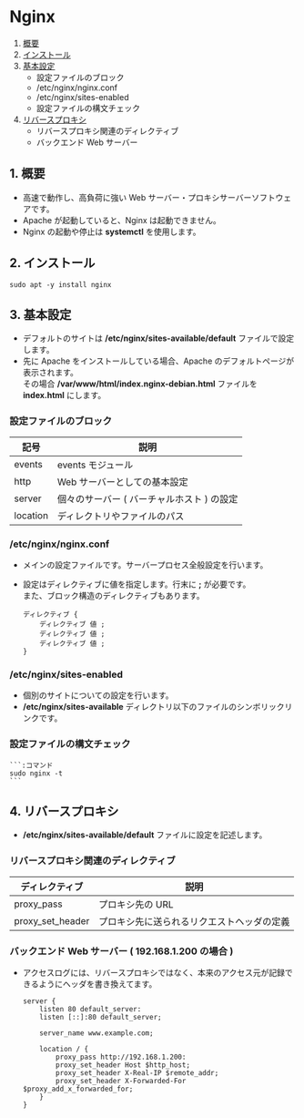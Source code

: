 # Nginx
1. [概要](#anchor1)
2. [インストール](#anchor2)
3. [基本設定](#anchor3)
   - 設定ファイルのブロック
   - /etc/nginx/nginx.conf
   - /etc/nginx/sites-enabled
   - 設定ファイルの構文チェック
4. [リバースプロキシ](#anchor4)
   - リバースプロキシ関連のディレクティブ
   - バックエンド Web サーバー

<a id="anchor1"></a>

## 1. 概要
 - 高速で動作し、高負荷に強い Web サーバー・プロキシサーバーソフトウェアです。
 - Apache が起動していると、Nginx は起動できません。
 - Nginx の起動や停止は **systemctl** を使用します。

<a id="anchor2"></a>

## 2. インストール

 ```:コマンド
 sudo apt -y install nginx
 ```

<a id="anchor3"></a>

## 3. 基本設定
 - デフォルトのサイトは **/etc/nginx/sites-available/default** ファイルで設定します。
 - 先に Apache をインストールしている場合、Apache のデフォルトページが表示されます。<br>その場合 **/var/www/html/index.nginx-debian.html** ファイルを **index.html** にします。

### 設定ファイルのブロック

|記号|説明|
|---|---|
|events|events モジュール|
|http|Web サーバーとしての基本設定|
|server|個々のサーバー ( バーチャルホスト ) の設定|
|location|ディレクトリやファイルのパス|

### /etc/nginx/nginx.conf
 - メインの設定ファイルです。サーバープロセス全般設定を行います。
 - 設定はディレクティブに値を指定します。行末に **;** が必要です。<br>また、ブロック構造のディレクティブもあります。

    ```:書式
    ディレクティブ {
        ディレクティブ 値 ;
        ディレクティブ 値 ;
        ディレクティブ 値 ;
    }
    ```

### /etc/nginx/sites-enabled
 - 個別のサイトについての設定を行います。
 - **/etc/nginx/sites-available** ディレクトリ以下のファイルのシンボリックリンクです。

### 設定ファイルの構文チェック

    ```:コマンド
    sudo nginx -t
    ```

<a id="anchor4"></a>

## 4. リバースプロキシ
 - **/etc/nginx/sites-available/default** ファイルに設定を記述します。

### リバースプロキシ関連のディレクティブ

|ディレクティブ|説明|
|----|----|
|proxy_pass|プロキシ先の URL |
|proxy_set_header|プロキシ先に送られるリクエストヘッダの定義|

### バックエンド Web サーバー ( 192.168.1.200 の場合 )
 - アクセスログには、リバースプロキシではなく、本来のアクセス元が記録できるようにヘッダを書き換えてます。

     ```:設定例
     server {
         listen 80 default_server:
         listen [::]:80 default_server;

         server_name www.example.com;

         location / {
             proxy_pass http://192.168.1.200:
             proxy_set_header Host $http_host;
             proxy_set_header X-Real-IP $remote_addr;
             proxy_set_header X-Forwarded-For $proxy_add_x_forwarded_for;
         }
     }
     ```
